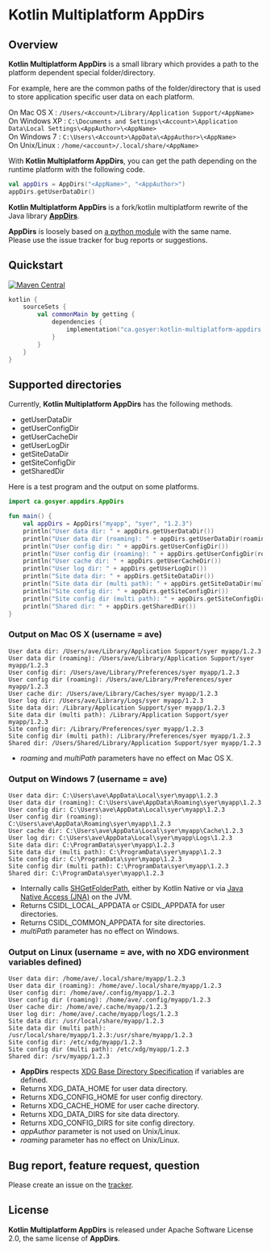 Kotlin Multiplatform AppDirs
=======

## Overview

__Kotlin Multiplatform AppDirs__ is a small library which provides a path to the platform dependent special folder/directory.

For example, here are the common paths of the folder/directory that is used to store application specific user data on each platform.

On Mac OS X : ```/Users/<Account>/Library/Application Support/<AppName>```  
On Windows XP : ```C:\Documents and Settings\<Account>\Application Data\Local Settings\<AppAuthor>\<AppName>```  
On Windows 7 : ```C:\Users\<Account>\AppData\<AppAuthor>\<AppName>```  
On Unix/Linux : ```/home/<account>/.local/share/<AppName>```

With __Kotlin Multiplatform AppDirs__, you can get the path depending on the runtime platform with the following code.

```kotlin
val appDirs = AppDirs("<AppName>", "<AppAuthor>")
appDirs.getUserDataDir()
```
__Kotlin Multiplatform AppDirs__ is a fork/kotlin multiplatform rewrite of the Java library [__AppDirs__](https://github.com/harawata/appdirs).

__AppDirs__ is loosely based on [a python module](https://github.com/ActiveState/appdirs) with the same name.  
Please use the issue tracker for bug reports or suggestions.

## Quickstart
[![Maven Central](https://maven-badges.herokuapp.com/maven-central/ca.gosyer/kotlin-multiplatform-appdirs/badge.svg)](https://maven-badges.herokuapp.com/maven-central/ca.gosyer/kotlin-multiplatform-appdirs)
```kotlin
kotlin {
    sourceSets {
        val commonMain by getting {
            dependencies {
                implementation("ca.gosyer:kotlin-multiplatform-appdirs:1.1.1")
            }
        }
    }
}
```

## Supported directories

Currently, __Kotlin Multiplatform AppDirs__ has the following methods.

- getUserDataDir
- getUserConfigDir
- getUserCacheDir
- getUserLogDir
- getSiteDataDir
- getSiteConfigDir
- getSharedDir

Here is a test program and the output on some platforms.

```kotlin
import ca.gosyer.appdirs.AppDirs

fun main() {
    val appDirs = AppDirs("myapp", "syer", "1.2.3")
    println("User data dir: " + appDirs.getUserDataDir())
    println("User data dir (roaming): " + appDirs.getUserDataDir(roaming = true))
    println("User config dir: " + appDirs.getUserConfigDir())
    println("User config dir (roaming): " + appDirs.getUserConfigDir(roaming = true))
    println("User cache dir: " + appDirs.getUserCacheDir())
    println("User log dir: " + appDirs.getUserLogDir())
    println("Site data dir: " + appDirs.getSiteDataDir())
    println("Site data dir (multi path): " + appDirs.getSiteDataDir(multiPath = true))
    println("Site config dir: " + appDirs.getSiteConfigDir())
    println("Site config dir (multi path): " + appDirs.getSiteConfigDir(multiPath = true))
    println("Shared dir: " + appDirs.getSharedDir())
}
```

### Output on Mac OS X (username = ave)

```
User data dir: /Users/ave/Library/Application Support/syer myapp/1.2.3
User data dir (roaming): /Users/ave/Library/Application Support/syer myapp/1.2.3
User config dir: /Users/ave/Library/Preferences/syer myapp/1.2.3
User config dir (roaming): /Users/ave/Library/Preferences/syer myapp/1.2.3
User cache dir: /Users/ave/Library/Caches/syer myapp/1.2.3
User log dir: /Users/ave/Library/Logs/syer myapp/1.2.3
Site data dir: /Library/Application Support/syer myapp/1.2.3
Site data dir (multi path): /Library/Application Support/syer myapp/1.2.3
Site config dir: /Library/Preferences/syer myapp/1.2.3
Site config dir (multi path): /Library/Preferences/syer myapp/1.2.3
Shared dir: /Users/Shared/Library/Application Support/syer myapp/1.2.3
```
- _roaming_ and _multiPath_ parameters have no effect on Mac OS X.

### Output on Windows 7 (username = ave)
```
User data dir: C:\Users\ave\AppData\Local\syer\myapp\1.2.3
User data dir (roaming): C:\Users\ave\AppData\Roaming\syer\myapp\1.2.3
User config dir: C:\Users\ave\AppData\Local\syer\myapp\1.2.3
User config dir (roaming): C:\Users\ave\AppData\Roaming\syer\myapp\1.2.3
User cache dir: C:\Users\ave\AppData\Local\syer\myapp\Cache\1.2.3
User log dir: C:\Users\ave\AppData\Local\syer\myapp\Logs\1.2.3
Site data dir: C:\ProgramData\syer\myapp\1.2.3
Site data dir (multi path): C:\ProgramData\syer\myapp\1.2.3
Site config dir: C:\ProgramData\syer\myapp\1.2.3
Site config dir (multi path): C:\ProgramData\syer\myapp\1.2.3
Shared dir: C:\ProgramData\syer\myapp\1.2.3
```
- Internally calls [SHGetFolderPath](http://msdn.microsoft.com/en-us/library/bb762181%28VS.85%29.aspx), either by Kotlin Native or via [Java Native Access (JNA)](https://github.com/twall/jna) on the JVM.
- Returns CSIDL_LOCAL_APPDATA or CSIDL_APPDATA for user directories.
- Returns CSIDL_COMMON_APPDATA for site directories.
- _multiPath_ parameter has no effect on Windows.

### Output on Linux (username = ave, with no XDG environment variables defined)
```
User data dir: /home/ave/.local/share/myapp/1.2.3
User data dir (roaming): /home/ave/.local/share/myapp/1.2.3
User config dir: /home/ave/.config/myapp/1.2.3
User config dir (roaming): /home/ave/.config/myapp/1.2.3
User cache dir: /home/ave/.cache/myapp/1.2.3
User log dir: /home/ave/.cache/myapp/logs/1.2.3
Site data dir: /usr/local/share/myapp/1.2.3
Site data dir (multi path): /usr/local/share/myapp/1.2.3:/usr/share/myapp/1.2.3
Site config dir: /etc/xdg/myapp/1.2.3
Site config dir (multi path): /etc/xdg/myapp/1.2.3
Shared dir: /srv/myapp/1.2.3
```

- __AppDirs__ respects [XDG Base Directory Specification](http://standards.freedesktop.org/basedir-spec/basedir-spec-latest.html) if variables are defined.
- Returns XDG_DATA_HOME for user data directory.
- Returns XDG_CONFIG_HOME for user config directory.
- Returns XDG_CACHE_HOME for user cache directory.
- Returns XDG_DATA_DIRS for site data directory.
- Returns XDG_CONFIG_DIRS for site config directory.
- _appAuthor_ parameter is not used on Unix/Linux.
- _roaming_ parameter has no effect on Unix/Linux.

## Bug report, feature request, question

Please create an issue on the [tracker](https://github.com/Syer10/Kotlin-Multiplatform-AppDirs/issues).

## License

__Kotlin Multiplatform AppDirs__ is released under Apache Software License 2.0, the same license of __AppDirs__.
